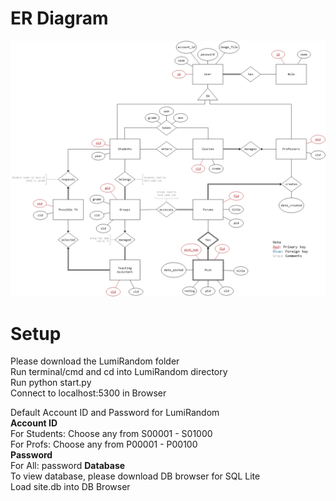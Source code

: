 # ER Diagram
![ER Diagram](https://github.com/joelczk/CS2102-Project/blob/v1.1/ER%20Diagram.jpg)

# Setup

Please download the LumiRandom folder\
Run terminal/cmd and cd into LumiRandom directory\
Run python start.py\
Connect to localhost:5300 in Browser

Default Account ID and Password for LumiRandom\
**Account ID**\
For Students: Choose any from S00001 - S01000\
For Profs: Choose any from P00001 - P00100\
**Password**\
For All: password
**Database**\
To view database, please download DB browser for SQL Lite\
Load site.db into DB Browser
